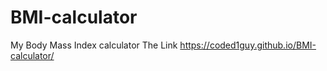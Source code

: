 # BMI-calculator
My Body Mass Index calculator
The Link
https://coded1guy.github.io/BMI-calculator/
